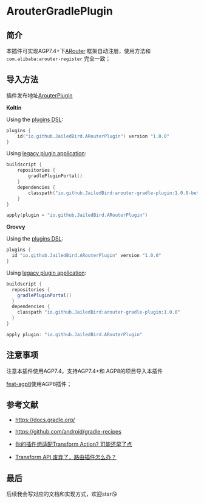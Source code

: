 # ArouterGradlePlugin

## 简介

本插件可实现AGP7.4+下[ARouter](https://github.com/alibaba/ARouter)
框架自动注册，使用方法和`com.alibaba:arouter-register` 完全一致；

## 导入方法

插件发布地址[ArouterPlugin](https://plugins.gradle.org/plugin/io.github.JailedBird.ARouterPlugin)

**Koltin**

Using the [plugins DSL](https://docs.gradle.org/current/userguide/plugins.html#sec:plugins_block):

```kotlin
plugins {
    id("io.github.JailedBird.ARouterPlugin") version "1.0.0"
}
```

Using [legacy plugin application](https://docs.gradle.org/current/userguide/plugins.html#sec:old_plugin_application):

```kotlin
buildscript {
    repositories {
        gradlePluginPortal()
    }
    dependencies {
        classpath("io.github.JailedBird:arouter-gradle-plugin:1.0.0-beta02")
    }
}

apply(plugin = "io.github.JailedBird.ARouterPlugin")
```

**Grovvy**

Using the [plugins DSL](https://docs.gradle.org/current/userguide/plugins.html#sec:plugins_block):

```groovy
plugins {
  id "io.github.JailedBird.ARouterPlugin" version "1.0.0"
}
```

Using [legacy plugin application](https://docs.gradle.org/current/userguide/plugins.html#sec:old_plugin_application):

```groovy
buildscript {
  repositories {
    gradlePluginPortal()
  }
  dependencies {
    classpath "io.github.JailedBird:arouter-gradle-plugin:1.0.0"
  }
}

apply plugin: "io.github.JailedBird.ARouterPlugin"
```



## 注意事项

注意本插件使用AGP7.4，支持AGP7.4+和 AGP8的项目导入本插件

[feat-agp8](https://github.com/JailedBird/ArouterGradlePlugin/tree/feat-agp8)使用AGP8插件；

## 参考文献

- https://docs.gradle.org/

- https://github.com/android/gradle-recipes

- [你的插件想适配Transform Action? 可能还早了点](https://juejin.cn/post/7190196880469393463)

- [Transform API 废弃了，路由插件怎么办？](https://juejin.cn/post/7222091234100330554)

## 最后

后续我会写对应的文档和实现方式，欢迎star😘
